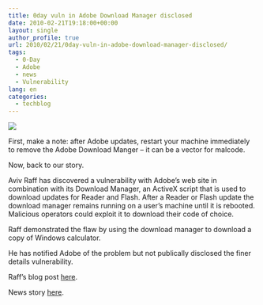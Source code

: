 ```yaml
---
title: 0day vuln in Adobe Download Manager disclosed
date: 2010-02-21T19:18:00+00:00
layout: single
author_profile: true
url: 2010/02/21/0day-vuln-in-adobe-download-manager-disclosed/
tags:
  - 0-Day
  - Adobe
  - news
  - Vulnerability
lang: en
categories: 
  - techblog
---
```

[![](http://1.bp.blogspot.com/_vaUVXcmC3OI/S4F_NCZJZOI/AAAAAAAAA-Q/Em4Z8gqPkFI/s640/calc.png)](http://1.bp.blogspot.com/_vaUVXcmC3OI/S4F_NCZJZOI/AAAAAAAAA-Q/Em4Z8gqPkFI/s1600-h/calc.png)

First, make a note: after Adobe updates, restart your machine immediately to remove the Adobe Download Manger – it can be a vector for malcode.

Now, back to our story.

Aviv Raff has discovered a vulnerability with Adobe’s web site in combination with its Download Manager, an ActiveX script that is used to download updates for Reader and Flash. After a Reader or Flash update the download manager remains running on a user’s machine until it is rebooted. Malicious operators could exploit it to download their code of choice.

Raff demonstrated the flaw by using the download manager to download a copy of Windows calculator.

He has notified Adobe of the problem but not publically disclosed the finer details vulnerability.

Raff’s blog post [here](http://aviv.raffon.net/2010/02/18/SkeletonsInAdobesSecurityCloset.aspx).

News story [here](http://www.ecommerce-journal.com/node/27022).